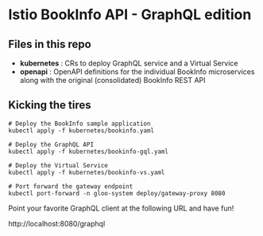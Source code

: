 # Istio BookInfo API - GraphQL edition

## Files in this repo
- **kubernetes** : CRs to deploy GraphQL service and a Virtual Service
- **openapi** : OpenAPI definitions for the individual BookInfo microservices along with the original (consolidated) BookInfo REST API

## Kicking the tires
```
# Deploy the BookInfo sample application
kubectl apply -f kubernetes/bookinfo.yaml

# Deploy the GraphQL API
kubectl apply -f kubernetes/bookinfo-gql.yaml

# Deploy the Virtual Service
kubectl apply -f kubernetes/bookinfo-vs.yaml

# Port forward the gateway endpoint
kubectl port-forward -n gloo-system deploy/gateway-proxy 8080
```

Point your favorite GraphQL client at the following URL and have fun!

http://localhost:8080/graphql




